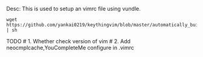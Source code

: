 Desc:
    This is used to setup an vimrc file using vundle.
        
    wget https://github.com/yankai0219/keythingvim/blob/master/automatically_build.sh | sh
    
    
TODO
    # 1. Whether check version of vim
    # 2. Add neocmplcache,YouCompleteMe configure in .vimrc
